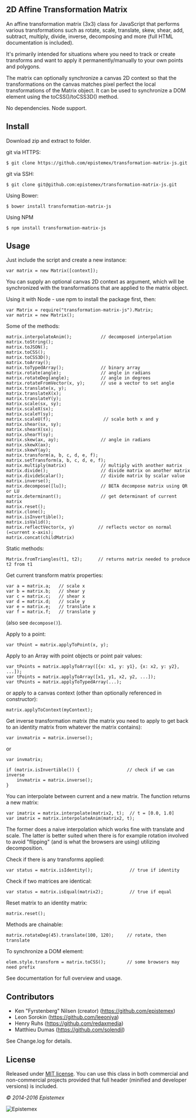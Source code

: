 2D Affine Transformation Matrix
-------------------------------

An affine transformation matrix (3x3) class for JavaScript that performs
various transformations such as rotate, scale, translate, skew, shear, add,
subtract, multiply, divide, inverse, decomposing and more (full HTML
documentation is included).

It's primarily intended for situations where you need to track or create
transforms and want to apply it permanently/manually to your own points
and polygons.

The matrix can optionally synchronize a canvas 2D context so that the
transformations on the canvas matches pixel perfect the local
transformations of the Matrix object. It can be used to synchronize a
DOM element using the toCSS()/toCSS3D() method.

No dependencies. Node support.


Install
-------

Download zip and extract to folder.

git via HTTPS:

    $ git clone https://github.com/epistemex/transformation-matrix-js.git

git via SSH:

    $ git clone git@github.com:epistemex/transformation-matrix-js.git

Using Bower:

    $ bower install transformation-matrix-js

Using NPM

    $ npm install transformation-matrix-js


Usage
-----

Just include the script and create a new instance:

    var matrix = new Matrix([context]);

You can supply an optional canvas 2D context as argument, which will be
synchronized with the transformations that are applied to the matrix
object.

Using it with Node - use npm to install the package first, then:

    var Matrix = require("transformation-matrix-js").Matrix;
    var matrix = new Matrix();

Some of the methods:

    matrix.interpolateAnim();           // decomposed interpolation
    matrix.toString();
    matrix.toJSON();
    matrix.toCSS();
    matrix.toCSS3D();
    matrix.toArray();
	matrix.toTypedArray();				// binary array
    matrix.rotate(angle);    		    // angle in radians
    matrix.rotateDeg(angle);   		    // angle in degrees
    matrix.rotateFromVector(x, y);      // use a vector to set angle
    matrix.translate(x, y);
    matrix.translateX(x);
    matrix.translateY(y);
    matrix.scale(sx, sy);
    matrix.scaleX(sx);
    matrix.scaleY(sy);
    matrix.scaleU(f);                    // scale both x and y
    matrix.shear(sx, sy);
    matrix.shearX(sx);
    matrix.shearY(sy);
    matrix.skew(ax, ay);                // angle in radians
    matrix.skewX(ax);
    matrix.skewY(ay);
    matrix.transform(a, b, c, d, e, f);
    matrix.setTransform(a, b, c, d, e, f);
    matrix.multiply(matrix)				// multiply with another matrix
    matrix.divide();                    // divide matrix on another matrix
    matrix.divideScalar();              // divide matrix by scalar value
    matrix.inverse();
    matrix.decompose([lu]);             // BETA decompose matrix using QR or LU
    matrix.determinant();               // get determinant of current matrix
	matrix.reset();
    matrix.clone();
    matrix.isInvertible();
	matrix.isValid();
    matrix.reflectVector(x, y)         // reflects vector on normal (=current x-axis);
    matrix.concat(childMatrix)

Static methods:

	Matrix.fromTriangles(t1, t2);      // returns matrix needed to produce t2 from t1
	
Get current transform matrix properties:

    var a = matrix.a;	// scale x
    var b = matrix.b;	// shear y
    var c = matrix.c;	// shear x
    var d = matrix.d;	// scale y
    var e = matrix.e;	// translate x
    var f = matrix.f;	// translate y

(also see `decompose()`).

Apply to a point:

    var tPoint = matrix.applyToPoint(x, y);

Apply to an Array with point objects or point pair values:

    var tPoints = matrix.applyToArray([{x: x1, y: y1}, {x: x2, y: y2}, ...]);
    var tPoints = matrix.applyToArray([x1, y1, x2, y2, ...]);
    var tPoints = matrix.applyToTypedArray(...);

or apply to a canvas context (other than optionally referenced in constructor):

    matrix.applyToContext(myContext);

Get inverse transformation matrix (the matrix you need to apply to get back
to an identity matrix from whatever the matrix contains):

    var invmatrix = matrix.inverse();

or

    var invmatrix;

    if (matrix.isInvertible()) {                  // check if we can inverse
        invmatrix = matrix.inverse();
    }

You can interpolate between current and a new matrix. The function
returns a new matrix:

    var imatrix = matrix.interpolate(matrix2, t);  // t = [0.0, 1.0]
    var imatrix = matrix.interpolateAnim(matrix2, t);

The former does a naive interpolation which works fine with translate
and scale. The latter is better suited when there is for example rotation
involved to avoid "flipping" (and is what the browsers are using) utilizing
decomposition.

Check if there is any transforms applied:

    var status = matrix.isIdentity();              // true if identity

Check if two matrices are identical:

    var status = matrix.isEqual(matrix2);          // true if equal

Reset matrix to an identity matrix:

    matrix.reset();

Methods are chainable:

    matrix.rotateDeg(45).translate(100, 120);     // rotate, then translate

To synchronize a DOM element:

    elem.style.transform = matrix.toCSS();        // some browsers may need prefix

See documentation for full overview and usage.


Contributors
------------

- Ken "Fyrstenberg" Nilsen (creator) (https://github.com/epistemex)
- Leon Sorokin (https://github.com/leeoniya)
- Henry Ruhs (https://github.com/redaxmedia)
- Matthieu Dumas (https://github.com/solendil)

See Change.log for details.


License
-------

Released under [MIT license](http://choosealicense.com/licenses/mit/). You can use this class in both commercial and non-commercial projects provided that full header (minified and developer versions) is included.

*&copy; 2014-2016 Epistemex*

![Epistemex](http://i.imgur.com/wZSsyt8.png)
